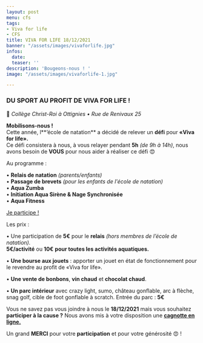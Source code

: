 ```yaml
---
layout: post
menu: cfs
tags:
- Viva for life
- CFS
title: VIVA FOR LIFE 18/12/2021
banner: "/assets/images/vivaforlife.jpg"
infos:
  date: 
  teaser: ''
description: 'Bougeons-nous ! '
image: "/assets/images/vivaforlife-1.jpg"

---
```

### **DU SPORT AU PROFIT DE VIVA FOR LIFE !**

📍 _Collège Christ-Roi à Ottignies • Rue de Renivaux 25_

**Mobilisons-nous !**  
Cette année, l**’école de natation** a décidé de relever un **défi** pour **«Viva for life».**  
Ce défi consistera à nous, à vous relayer pendant **5h** _(de 9h à 14h)_, nous avons besoin de **VOUS** pour nous aider à réaliser ce défi 😍

Au programme :

• **Relais de natation** _(parents/enfants)_  
• **Passage de brevets** _(pour les enfants de l'école de natation)_  
• **Aqua Zumba**  
• **Initiation Aqua Sirène & Nage Synchronisée**  
• **Aqua Fitness**

[Je participe !](https://www.facebook.com/events/591882408806606/?ref=newsfeed "Participer au Viva For Life")

Les prix :

• Une participation de **5€** pour le **relais** _(hors membres de l’école de natation)._   
**5€/activité** ou **10€** **pour toutes les activités aquatiques.**

• **Une bourse aux jouets** : apporter un jouet en état de fonctionnement pour le revendre au profit de «Viva for life».

• **Une vente de bonbons**, **vin chaud** et **chocolat chaud**.

• **Un parc intérieur** avec crazy light, sumo, château gonflable, arc à flèche, snag golf, cible de foot gonflable à scratch. Entrée du parc : **5€**

Vous ne savez pas vous joindre à nous le **18/12/2021** mais vous souhaitez **participer à la cause ?** Nous avons mis à votre disposition une [**cagnotte en ligne.**](https://agir.vivaforlife.be/projects/5h-de-natation-ecole-de-natation-du-cfs?fbclid=IwAR2k7jGYu4_HWQgDOc1CCCov2z_L3nd7ERC8GwcvfSFXlbXpmxUIIa5Jjdo "Viva For Life CFS")

Un grand **MERCI** pour votre **participation** et pour votre générosité 😍 !